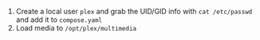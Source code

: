 1. Create a local user `plex` and grab the UID/GID info with `cat /etc/passwd` and add it to `compose.yaml`
2. Load media to `/opt/plex/multimedia`